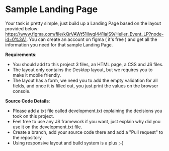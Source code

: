  Sample Landing Page
=====================

Your task is pretty simple, just build up a Landing Page based on the layout provided below:
https://www.figma.com/file/kQrVAWt51iIwqI441iaiS9/Heller_Event_LP?node-id=0%3A1.
You can create an account on figma ( it's free ) and get all the information you need for that sample Landing Page.

__Requirements__:

* You should add to this project 3 files, an HTML page, a CSS and JS files.
* The layout only contains the Desktop layout, but we requires you to make it mobile friendly.
* The layout has a form, we need you to add the empty validation for all fields, and once it is filled out, you just print the values on the browser console.

__Source Code Details__:

* Please add a txt file called development.txt explaining the decisions you took on this project.
* Feel free to use any JS framework if you want, just explain why did you use it on the development.txt file.
* Create a branch, add your source code there and add a "Pull request" to the repository
* Using responsive layout and build system is a plus ;-)
